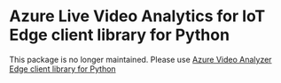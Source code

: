 # Azure Live Video Analytics for IoT Edge client library for Python

This package is no longer maintained. Please use [Azure Video Analyzer Edge client library for Python](https://pypi.org/project/azure-media-videoanalyzer-edge)